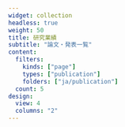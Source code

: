 ```yaml
---
widget: collection
headless: true
weight: 50
title: 研究業績
subtitle: "論文・発表一覧"
content:
  filters:
    kinds: ["page"]
    types: ["publication"]
    folders: ["ja/publication"]
  count: 5
design:
  view: 4
  columns: "2"
---
```


<div id="publications"></div>